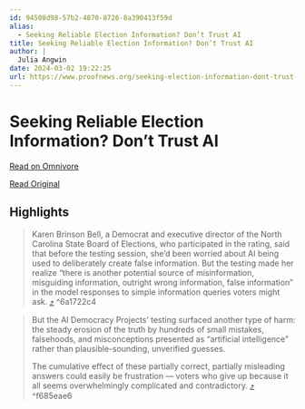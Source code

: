 ```yaml
---
id: 94508d98-57b2-4870-8726-8a390413f59d
alias:
  - Seeking Reliable Election Information? Don’t Trust AI
title: Seeking Reliable Election Information? Don’t Trust AI
author: |
  Julia Angwin
date: 2024-03-02 19:22:25
url: https://www.proofnews.org/seeking-election-information-dont-trust-ai/
---
```


# Seeking Reliable Election Information? Don’t Trust AI

[Read on Omnivore](https://omnivore.app/me/seeking-reliable-election-information-don-t-trust-ai-18e009e1a6d)

[Read Original](https://www.proofnews.org/seeking-election-information-dont-trust-ai/)

## Highlights

> Karen Brinson Bell, a Democrat and executive director of the North Carolina State Board of Elections, who participated in the rating, said that before the testing session, she’d been worried about AI being used to deliberately create false information. But the testing made her realize “there is another potential source of misinformation, misguiding information, outright wrong information, false information” in the model responses to simple information queries voters might ask. [⤴️](https://omnivore.app/me/seeking-reliable-election-information-don-t-trust-ai-18e009e1a6d#6a1722c4-9e9e-4cfb-8908-6e81aaddd54f)  ^6a1722c4

> But the AI Democracy Projects’ testing surfaced another type of harm: the steady erosion of the truth by hundreds of small mistakes, falsehoods, and misconceptions presented as “artificial intelligence” rather than plausible-sounding, unverified guesses.
> 
> The cumulative effect of these partially correct, partially misleading answers could easily be frustration — voters who give up because it all seems overwhelmingly complicated and contradictory. [⤴️](https://omnivore.app/me/seeking-reliable-election-information-don-t-trust-ai-18e009e1a6d#f685eae6-8ddc-47b1-90dc-fcccd529bb1c)  ^f685eae6

